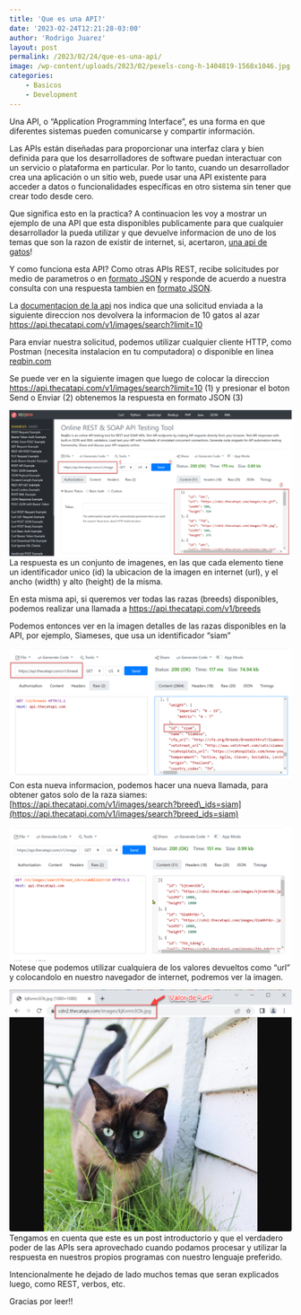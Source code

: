 ```yaml
---
title: 'Que es una API?'
date: '2023-02-24T12:21:28-03:00'
author: 'Rodrigo Juarez'
layout: post
permalink: /2023/02/24/que-es-una-api/
image: /wp-content/uploads/2023/02/pexels-cong-h-1404819-1568x1046.jpg
categories:
    - Basicos
    - Development
---
```


Una API, o “Application Programming Interface”, es una forma en que diferentes sistemas pueden comunicarse y compartir información.

Las APIs están diseñadas para proporcionar una interfaz clara y bien definida para que los desarrolladores de software puedan interactuar con un servicio o plataforma en particular. Por lo tanto, cuando un desarrollador crea una aplicación o un sitio web, puede usar una API existente para acceder a datos o funcionalidades específicas en otro sistema sin tener que crear todo desde cero.

Que significa esto en la practica? A continuacion les voy a mostrar un ejemplo de una API que esta disponibles publicamente para que cualquier desarrollador la pueda utilizar y que devuelve informacion de uno de los temas que son la razon de existir de internet, si, acertaron, [una api de gatos](https://thecatapi.com/)!

Y como funciona esta API? Como otras APIs REST, recibe solicitudes por medio de parametros o en [formato JSON](/2023/02/24/que-es-json/) y responde de acuerdo a nuestra consulta con una respuesta tambien en [formato JSON](/2023/02/24/que-es-json/).

La [documentacion de la api](https://developers.thecatapi.com/) nos indica que una solicitud enviada a la siguiente direccion nos devolvera la informacion de 10 gatos al azar <https://api.thecatapi.com/v1/images/search?limit=10>

Para enviar nuestra solicitud, podemos utilizar cualquier cliente HTTP, como Postman (necesita instalacion en tu computadora) o disponible en linea [reqbin.com](https://reqbin.com/)

Se puede ver en la siguiente imagen que luego de colocar la direccion <https://api.thecatapi.com/v1/images/search?limit=10> (1) y presionar el boton Send o Enviar (2) obtenemos la respuesta en formato JSON (3)

![](/wp-content/uploads/2023/02/image.png?resize=782%2C404&ssl=1)La respuesta es un conjunto de imagenes, en las que cada elemento tiene un identificador unico (id) la ubicacion de la imagen en internet (url), y el ancho (width) y alto (height) de la misma.

En esta misma api, si queremos ver todas las razas (breeds) disponibles, podemos realizar una llamada a <https://api.thecatapi.com/v1/breeds>

Podemos entonces ver en la imagen detalles de las razas disponibles en la API, por ejemplo, Siameses, que usa un identificador “siam”

![](/wp-content/uploads/2023/02/image-1.png?resize=782%2C363&ssl=1)Con esta nueva informacion, podemos hacer una nueva llamada, para obtener gatos solo de la raza siames: [https://api.thecatapi.com/v1/images/search?breed\_ids=siam](https://api.thecatapi.com/v1/images/search?breed_ids=siam)

![](/wp-content/uploads/2023/02/image-2.png?resize=782%2C373&ssl=1)Notese que podemos utilizar cualquiera de los valores devueltos como “url” y colocandolo en nuestro navegador de internet, podremos ver la imagen.

![](/wp-content/uploads/2023/02/image-3.png?resize=782%2C668&ssl=1)Tengamos en cuenta que este es un post introductorio y que el verdadero poder de las APIs sera aprovechado cuando podamos procesar y utilizar la respuesta en nuestros propios programas con nuestro lenguaje preferido.

Intencionalmente he dejado de lado muchos temas que seran explicados luego, como REST, verbos, etc.

Gracias por leer!!